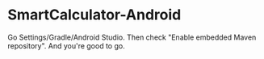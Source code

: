 # SmartCalculator-Android

Go Settings/Gradle/Android Studio. Then check "Enable embedded Maven repository". And you're good to go.
